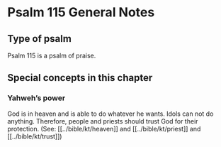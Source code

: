 # Psalm 115 General Notes
## Type of psalm

Psalm 115 is a psalm of praise.

## Special concepts in this chapter

### Yahweh’s power
God is in heaven and is able to do whatever he wants. Idols can not do anything. Therefore, people and priests should trust God for their protection. (See: [[../bible/kt/heaven]] and [[../bible/kt/priest]] and [[../bible/kt/trust]])